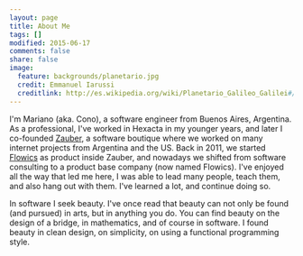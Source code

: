 ```yaml
---
layout: page
title: About Me
tags: []
modified: 2015-06-17
comments: false
share: false
image:
  feature: backgrounds/planetario.jpg
  credit: Emmanuel Iarussi
  creditlink: http://es.wikipedia.org/wiki/Planetario_Galileo_Galilei#/media/File:Planetario_de_la_Ciudad_de_Buenos_Aires.jpg
---
```


I'm Mariano (aka. Cono), a software engineer from Buenos Aires, Argentina. As a professional, I've worked in
Hexacta in my younger years, and later I co-founded [Zauber](http://www.zauberlabs.com), a software boutique
where we worked on many internet projects from Argentina and the US. Back in 2011, we started
[Flowics](http://www.flowics.com) as product inside Zauber, and nowadays we shifted from software consulting
to a product base company (now named Flowics). I've enjoyed all the way that led me here, I was able to lead
many people, teach them, and also hang out with them. I've learned a lot, and continue doing so.

In software I seek beauty. I've once read that beauty can not only be found (and pursued) in arts, but in
anything you do. You can find beauty on the design of a bridge, in mathematics, and of course in software.
I found beauty in clean design, on simplicity, on using a functional programming style.
